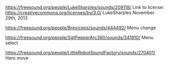 https://freesound.org/people/LukeSharples/sounds/209118/
Link to license: https://creativecommons.org/licenses/by/3.0/
LukeSharples
November 29th, 2013

https://freesound.org/people/Breviceps/sounds/444492/
Menu change

https://freesound.org/people/SgtPepperArc360/sounds/341910/
Menu select

https://freesound.org/people/LittleRobotSoundFactory/sounds/270401/
Hero move
